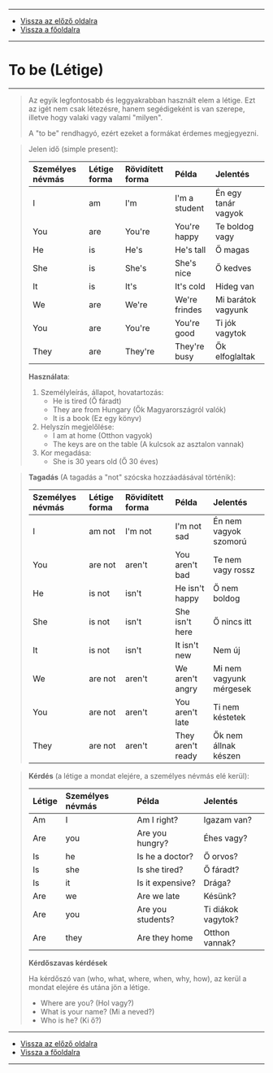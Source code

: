 
---

- [Vissza az előző oldalra](../angol.md)
- [Vissza a főoldalra](../../../../README.md)

---

# To be (Létige)

---

> Az egyik legfontosabb és leggyakrabban használt elem a létige. Ezt az igét nem csak létezésre, hanem segédigeként is van szerepe, illetve hogy valaki vagy valami "milyen".
>
> A "to be" rendhagyó, ezért ezeket a formákat érdemes megjegyezni.

> Jelen idő (simple present):
>
> | Személyes névmás | Létige forma | Rövidített forma | Példa | Jelentés |
> | :-- | :-- | :-- | :-- | :-- |
> | I | am | I'm | I'm a student | Én egy tanár vagyok |
> | You | are | You're | You're happy | Te boldog vagy |
> | He | is | He's | He's tall | Ő magas |
> | She | is | She's | She's nice | Ő kedves |
> | It | is | It's | It's cold | Hideg van |
> | We | are | We're | We're frindes | Mi barátok vagyunk |
> | You | are | You're | You're good | Ti jók vagytok |
> | They | are | They're | They're busy | Ők elfoglaltak |
>
> **Használata**:
> 1. Személyleírás, állapot, hovatartozás:
>    - He is tired (Ő fáradt)
>    - They are from Hungary (Ők Magyarországról valók)
>    - It is a book (Ez egy könyv)
> 1. Helyszín megjelőlése:
>    - I am at home (Otthon vagyok)
>    - The keys are on the table (A kulcsok az asztalon vannak)
> 1. Kor megadása:
>    - She is 30 years old (Ő 30 éves)


> **Tagadás** (A tagadás a "not" szócska hozzáadásával történik):
>
> | Személyes névmás | Létige forma | Rövidített forma | Példa | Jelentés |
> | :-- | :-- | :-- | :-- | :-- |
> | I | am not | I'm not | I'm not sad | Én nem vagyok szomorú |
> | You | are not | aren't | You aren't bad | Te nem vagy rossz |
> | He | is not | isn't | He isn't happy | Ő nem boldog |
> | She | is not | isn't | She isn't here | Ő nincs itt |
> | It | is not | isn't | It isn't new | Nem új |
> | We | are not | aren't | We aren't angry | Mi nem vagyunk mérgesek |
> | You | are not | aren't | You aren't late | Ti nem késtetek |
> | They | are not | aren't | They aren't ready | Ők nem állnak készen |

> **Kérdés** (a létige a mondat elejére, a személyes névmás elé kerül):
>
> | Létige | Személyes névmás | Példa | Jelentés |
> | :-- | :-- | :-- | :-- |
> | Am | I | Am I right? | Igazam van? |
> | Are | you | Are you hungry? | Éhes vagy? |
> | Is | he | Is he a doctor? | Ő orvos? |
> | Is | she | Is she tired? | Ő fáradt? |
> | Is | it | Is it expensive? | Drága? |
> | Are | we | Are we late | Késünk? |
> | Are | you | Are you students? | Ti diákok vagytok? |
> | Are | they | Are they home | Otthon vannak? |
>
> **Kérdőszavas kérdések**
>
> Ha kérdőszó van (who, what, where, when, why, how), az kerül a mondat elejére és utána jön a létige.
> - Where are you? (Hol vagy?)
> - What is your name? (Mi a neved?)
> - Who is he? (Ki ő?)

---

- [Vissza az előző oldalra](../angol.md)
- [Vissza a főoldalra](../../../../README.md)

---